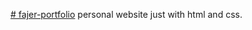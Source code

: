 [# fajer-portfolio](https://fejoo.github.io/fajer-portfolio/)
personal website just with html and css.
